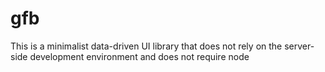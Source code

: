 # gfb
This is a minimalist data-driven UI library that does not rely on the server-side development environment and does not require node
